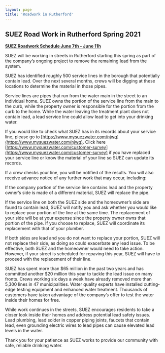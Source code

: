 ```yaml
---
layout: page
title: 'Roadwork in Rutherford'
---
```



## SUEZ Road Work in Rutherford Spring 2021


[**SUEZ Roadwork Schedule June 7th - June 11h**](https://storage.googleapis.com/static.rutherford-nj.com/road-work/SUEZ_Schedule6-7thru6-11.pdf) 



SUEZ will be working in streets in Rutherford starting this spring as part of the company’s ongoing project to remove the remaining lead from the system. 

SUEZ has identified roughly 500 service lines in the borough that potentially contain lead. Over the next several months, crews will be digging at these locations to determine the material in those pipes.

Service lines are pipes that run from the water main in the street to an individual home. SUEZ owns the portion of the service line from the main to the curb, while the property owner is responsible for the portion from the curb to the home. While the water leaving the treatment plant does not contain lead, a lead service line could allow lead to get into your drinking water. 

If you would like to check what SUEZ has in its records about your service line, please go to [https://www.mysuezwater.com/njwq](https://www.mysuezwater.com/njwq). Click here [https://www.mysuezwater.com/customer-survey](https://www.mysuezwater.com/customer-survey) if you have replaced your service line or know the material of your line so SUEZ can update its records.

If a crew checks your line, you will be notified of the results. You will also receive advance notice of any further work that may occur, including: 

If the company portion of the service line contains lead and the property owner’s side is made of a different material, SUEZ will replace the pipe. 

If the service line on both the SUEZ side and the homeowner’s side are found to contain lead, SUEZ will notify you and ask whether you would like to replace your portion of the line at the same time. The replacement of your side will be at your expense since the property owner owns that portion of the pipe. If you choose to replace, SUEZ will coordinate its replacement with that of your plumber.

If both sides are lead and you do not want to replace your portion, SUEZ will not replace their side, as doing so could exacerbate any lead issue. To be effective, both SUEZ and the homeowner would need to take action. However, if your street is scheduled for repaving this year, SUEZ will have to proceed with the replacement of their line. 

SUEZ has spent more than $65 million in the past two years and has committed another $20 million this year to tackle the lead issue on many fronts. Crews working six days a week have already removed more than 5,300 lines in 47 municipalities. Water quality experts have installed cutting-edge testing equipment and enhanced water treatment. Thousands of customers have taken advantage of the company’s offer to test the water inside their homes for free. 

While work continues in the streets, SUEZ encourages residents to take a closer look inside their homes and address potential lead safety issues. Lead plumbing, lead solder in copper piping joints, faucets that contain lead, even grounding electric wires to lead pipes can cause elevated lead levels in the water. 

Thank you for your patience as SUEZ works to provide our community with safe, reliable drinking water.


